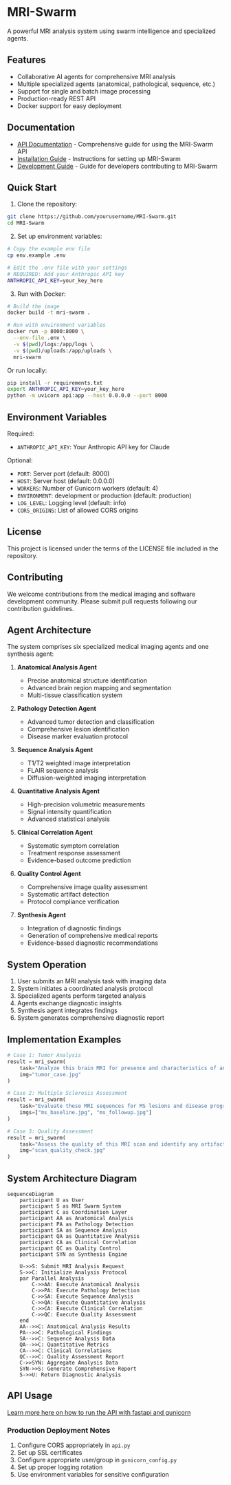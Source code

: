 # MRI-Swarm

A powerful MRI analysis system using swarm intelligence and specialized agents.

## Features

- Collaborative AI agents for comprehensive MRI analysis
- Multiple specialized agents (anatomical, pathological, sequence, etc.)
- Support for single and batch image processing
- Production-ready REST API
- Docker support for easy deployment

## Documentation

- [API Documentation](docs/api.md) - Comprehensive guide for using the MRI-Swarm API
- [Installation Guide](docs/installation.md) - Instructions for setting up MRI-Swarm
- [Development Guide](docs/development.md) - Guide for developers contributing to MRI-Swarm

## Quick Start

1. Clone the repository:
```bash
git clone https://github.com/yourusername/MRI-Swarm.git
cd MRI-Swarm
```

2. Set up environment variables:
```bash
# Copy the example env file
cp env.example .env

# Edit the .env file with your settings
# REQUIRED: Add your Anthropic API key
ANTHROPIC_API_KEY=your_key_here
```

3. Run with Docker:
```bash
# Build the image
docker build -t mri-swarm .

# Run with environment variables
docker run -p 8000:8000 \
  --env-file .env \
  -v $(pwd)/logs:/app/logs \
  -v $(pwd)/uploads:/app/uploads \
  mri-swarm
```

Or run locally:
```bash
pip install -r requirements.txt
export ANTHROPIC_API_KEY=your_key_here
python -m uvicorn api:app --host 0.0.0.0 --port 8000
```

## Environment Variables

Required:
- `ANTHROPIC_API_KEY`: Your Anthropic API key for Claude

Optional:
- `PORT`: Server port (default: 8000)
- `HOST`: Server host (default: 0.0.0.0)
- `WORKERS`: Number of Gunicorn workers (default: 4)
- `ENVIRONMENT`: development or production (default: production)
- `LOG_LEVEL`: Logging level (default: info)
- `CORS_ORIGINS`: List of allowed CORS origins

## License

This project is licensed under the terms of the LICENSE file included in the repository.

## Contributing

We welcome contributions from the medical imaging and software development community. Please submit pull requests following our contribution guidelines.

## Agent Architecture

The system comprises six specialized medical imaging agents and one synthesis agent:

1. **Anatomical Analysis Agent**
   - Precise anatomical structure identification
   - Advanced brain region mapping and segmentation
   - Multi-tissue classification system

2. **Pathology Detection Agent**
   - Advanced tumor detection and classification
   - Comprehensive lesion identification
   - Disease marker evaluation protocol

3. **Sequence Analysis Agent**
   - T1/T2 weighted image interpretation
   - FLAIR sequence analysis
   - Diffusion-weighted imaging interpretation

4. **Quantitative Analysis Agent**
   - High-precision volumetric measurements
   - Signal intensity quantification
   - Advanced statistical analysis

5. **Clinical Correlation Agent**
   - Systematic symptom correlation
   - Treatment response assessment
   - Evidence-based outcome prediction

6. **Quality Control Agent**
   - Comprehensive image quality assessment
   - Systematic artifact detection
   - Protocol compliance verification

7. **Synthesis Agent**
   - Integration of diagnostic findings
   - Generation of comprehensive medical reports
   - Evidence-based diagnostic recommendations

## System Operation

1. User submits an MRI analysis task with imaging data
2. System initiates a coordinated analysis protocol
3. Specialized agents perform targeted analysis
4. Agents exchange diagnostic insights
5. Synthesis agent integrates findings
6. System generates comprehensive diagnostic report

## Implementation Examples

```python
# Case 1: Tumor Analysis
result = mri_swarm(
    task="Analyze this brain MRI for presence and characteristics of any tumors",
    img="tumor_case.jpg"
)

# Case 2: Multiple Sclerosis Assessment
result = mri_swarm(
    task="Evaluate these MRI sequences for MS lesions and disease progression",
    imgs=["ms_baseline.jpg", "ms_followup.jpg"]
)

# Case 3: Quality Assessment
result = mri_swarm(
    task="Assess the quality of this MRI scan and identify any artifacts",
    img="scan_quality_check.jpg"
)
```

## System Architecture Diagram

```mermaid
sequenceDiagram
    participant U as User
    participant S as MRI Swarm System
    participant C as Coordination Layer
    participant AA as Anatomical Analysis
    participant PA as Pathology Detection
    participant SA as Sequence Analysis
    participant QA as Quantitative Analysis
    participant CA as Clinical Correlation
    participant QC as Quality Control
    participant SYN as Synthesis Engine

    U->>S: Submit MRI Analysis Request
    S->>C: Initialize Analysis Protocol
    par Parallel Analysis
        C->>AA: Execute Anatomical Analysis
        C->>PA: Execute Pathology Detection
        C->>SA: Execute Sequence Analysis
        C->>QA: Execute Quantitative Analysis
        C->>CA: Execute Clinical Correlation
        C->>QC: Execute Quality Assessment
    end
    AA-->>C: Anatomical Analysis Results
    PA-->>C: Pathological Findings
    SA-->>C: Sequence Analysis Data
    QA-->>C: Quantitative Metrics
    CA-->>C: Clinical Correlations
    QC-->>C: Quality Assessment Report
    C->>SYN: Aggregate Analysis Data
    SYN->>S: Generate Comprehensive Report
    S->>U: Return Diagnostic Analysis
```

## API Usage

[Learn more here on how to run the API with fastapi and gunicorn](./docs/api.md)

### Production Deployment Notes

1. Configure CORS appropriately in `api.py`
2. Set up SSL certificates
3. Configure appropriate user/group in `gunicorn_config.py`
4. Set up proper logging rotation
5. Use environment variables for sensitive configuration
